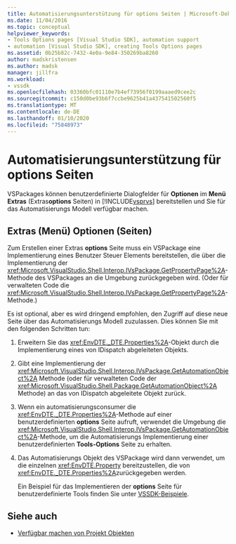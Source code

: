 ```yaml
---
title: Automatisierungsunterstützung für options Seiten | Microsoft-Dokumentation
ms.date: 11/04/2016
ms.topic: conceptual
helpviewer_keywords:
- Tools Options pages [Visual Studio SDK], automation support
- automation [Visual Studio SDK], creating Tools Options pages
ms.assetid: 0b25b82c-7432-4e0a-9e84-350269ba8260
author: madskristensen
ms.author: madsk
manager: jillfra
ms.workload:
- vssdk
ms.openlocfilehash: 03360bfc01110e7b4ef73956f0199aaaed9cee2c
ms.sourcegitcommit: c150d0be93b6f7ccbe9625b41a437541502560f5
ms.translationtype: MT
ms.contentlocale: de-DE
ms.lasthandoff: 01/10/2020
ms.locfileid: "75848973"
---
```

# <a name="automation-support-for-options-pages"></a>Automatisierungsunterstützung für options Seiten
VSPackages können benutzerdefinierte Dialogfelder für **Optionen** im **Menü Extras** (Extras**options** Seiten) in [!INCLUDE[vsprvs](../../code-quality/includes/vsprvs_md.md)] bereitstellen und Sie für das Automatisierungs Modell verfügbar machen.

## <a name="tools-options-pages"></a>Extras (Menü) Optionen (Seiten)
 Zum Erstellen einer Extras **options** Seite muss ein VSPackage eine Implementierung eines Benutzer Steuer Elements bereitstellen, die über die Implementierung der <xref:Microsoft.VisualStudio.Shell.Interop.IVsPackage.GetPropertyPage%2A>-Methode des VSPackages an die Umgebung zurückgegeben wird. (Oder für verwalteten Code die <xref:Microsoft.VisualStudio.Shell.Interop.IVsPackage.GetPropertyPage%2A>-Methode.)

 Es ist optional, aber es wird dringend empfohlen, den Zugriff auf diese neue Seite über das Automatisierungs Modell zuzulassen. Dies können Sie mit den folgenden Schritten tun:

1. Erweitern Sie das <xref:EnvDTE._DTE.Properties%2A>-Objekt durch die Implementierung eines von IDispatch abgeleiteten Objekts.

2. Gibt eine Implementierung der <xref:Microsoft.VisualStudio.Shell.Interop.IVsPackage.GetAutomationObject%2A> Methode (oder für verwalteten Code der <xref:Microsoft.VisualStudio.Shell.Package.GetAutomationObject%2A> Methode) an das von IDispatch abgeleitete Objekt zurück.

3. Wenn ein automatisierungsconsumer die <xref:EnvDTE._DTE.Properties%2A>-Methode auf einer benutzerdefinierten **options** Seite aufruft, verwendet die Umgebung die <xref:Microsoft.VisualStudio.Shell.Interop.IVsPackage.GetAutomationObject%2A>-Methode, um die Automatisierungs Implementierung einer benutzerdefinierten **Tools-Options** Seite zu erhalten.

4. Das Automatisierungs Objekt des VSPackage wird dann verwendet, um die einzelnen <xref:EnvDTE.Property> bereitzustellen, die von <xref:EnvDTE._DTE.Properties%2A>zurückgegeben werden.

   Ein Beispiel für das Implementieren der **options** Seite für benutzerdefinierte Tools finden Sie unter [VSSDK-Beispiele](https://github.com/Microsoft/VSSDK-Extensibility-Samples).

## <a name="see-also"></a>Siehe auch
- [Verfügbar machen von Projekt Objekten](../../extensibility/internals/exposing-project-objects.md)
